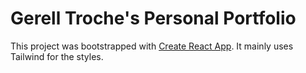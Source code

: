 # Gerell Troche's Personal Portfolio

This project was bootstrapped with [Create React App](https://github.com/facebook/create-react-app). 
It mainly uses Tailwind for the styles.